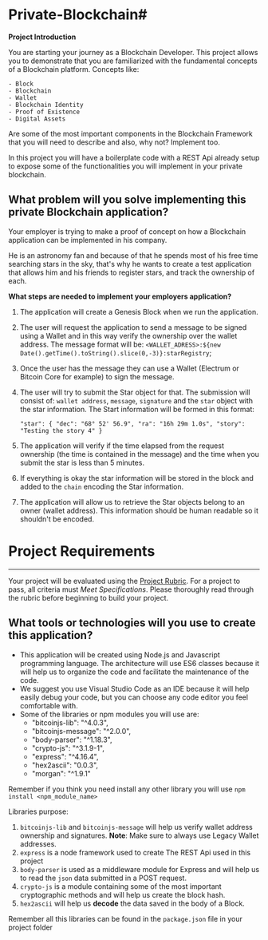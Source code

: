 # Private-Blockchain# 
**Project Introduction**

You are starting your journey as a Blockchain Developer. This project allows you to demonstrate that you are familiarized with the fundamental concepts of a Blockchain platform. Concepts like:

```
- Block
- Blockchain
- Wallet
- Blockchain Identity
- Proof of Existence
- Digital Assets

```

Are some of the most important components in the Blockchain Framework that you will need to describe and also, why not? Implement too.

In this project you will have a boilerplate code with a REST Api already setup to expose some of the functionalities you will implement in your private blockchain.

## **What problem will you solve implementing this private Blockchain application?**

Your employer is trying to make a proof of concept on how a Blockchain application can be implemented in his company.

He is an astronomy fan and because of that he spends most of his free time searching stars in the sky, that's why he wants to create a test application that allows him and his friends to register stars, and track the ownership of each.

****What steps are needed to implement your employers application?****
1. The application will create a Genesis Block when we run the application.
2. The user will request the application to send a message to be signed using a Wallet and in this way verify the ownership over the wallet address. The message format will be:
`<WALLET_ADRESS>:${new Date().getTime().toString().slice(0,-3)}:starRegistry`;
1. Once the user has the message they can use a Wallet (Electrum or Bitcoin Core for example) to sign the message.
2. The user will try to submit the Star object for that. The submission will consist of: `wallet address`, `message`, `signature` and the `star` object with the star information. The Start information will be formed in this format:

     `"star": {
         "dec": "68° 52' 56.9",
         "ra": "16h 29m 1.0s",
         "story": "Testing the story 4"
     }`

3. The application will verify if the time elapsed from the request ownership (the time is contained in the message) and the time when you submit the star is less than 5 minutes.
4. If everything is okay the star information will be stored in the block and added to the `chain` encoding the Star information.
5. The application will allow us to retrieve the Star objects belong to an owner (wallet address). This information should be human readable so it shouldn't be encoded.

# **Project Requirements**

---

Your project will be evaluated using the [Project Rubric](https://review.udacity.com/#!/rubrics/2546/view). For a project to pass, all criteria must *Meet Specifications*. Please thoroughly read through the rubric before beginning to build your project.

## **What tools or technologies will you use to create this application?**

- This application will be created using Node.js and Javascript programming language. The architecture will use ES6 classes because it will help us to organize the code and facilitate the maintenance of the code.
- We suggest you use Visual Studio Code as an IDE because it will help easily debug your code, but you can choose any code editor you feel comfortable with.
- Some of the libraries or npm modules you will use are:
    - "bitcoinjs-lib": "^4.0.3",
    - "bitcoinjs-message": "^2.0.0",
    - "body-parser": "^1.18.3",
    - "crypto-js": "^3.1.9-1",
    - "express": "^4.16.4",
    - "hex2ascii": "0.0.3",
    - "morgan": "^1.9.1"

Remember if you think you need install any other library you will use `npm install <npm_module_name>`

Libraries purpose:

1. `bitcoinjs-lib` and `bitcoinjs-message` will help us verify wallet address ownership and signatures. **Note**: Make sure to always use Legacy Wallet addresses.
2. `express` is a node framework used to create The REST Api used in this project
3. `body-parser` is used as a middleware module for Express and will help us to read the `json` data submitted in a POST request.
4. `crypto-js` is a module containing some of the most important cryptographic methods and will help us create the block hash.
5. `hex2ascii` will help us **decode** the data saved in the body of a Block.

Remember all this libraries can be found in the `package.json` file in your project folder
